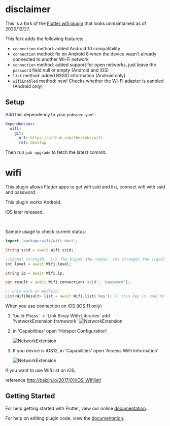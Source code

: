 # disclaimer

This is a fork of the [Flutter wifi plugin](https://github.com/once10301/wifi) that looks unmaintained as of 2020/12/27.

This fork adds the following features:
- `connection` method: added Android 10 compatibility
- `connection` method: fix on Android 8 when the device wasn't already connected to another Wi-Fi network
- `connection` method: added support for open networks, just leave the `password` field null or empty (Android and iOS)
- `list` method: added BSSID information (Android only)
- `wifiEnabled` method: new! Checks whether the Wi-FI adapter is eanbled (Android only)

## Setup
Add this dependency to your `pubspec.yaml`:

```yaml
dependencies:
  wifi:
    git:
      url: https://github.com/thearaks/wifi
      ref: develop
```

Then run `pub upgrade` to fetch the latest commit.


# wifi

This plugin allows Flutter apps to get wifi ssid and list, connect wifi with ssid and password.

This plugin works Android.

iOS later released.

<br/>

Sample usage to check current status:

```dart
import 'package:wifi/wifi.dart';

String ssid = await Wifi.ssid;

//Signal strength， 1-3，The bigger the number, the stronger the signal
int level = await Wifi.level;

String ip = await Wifi.ip;

var result = await Wifi.connection('ssid', 'password');

// only work on Android.
List<WifiResult> list = await Wifi.list('key'); // this key is used to filter
```
When you use connection on iOS (iOS 11 only)

1. 'build Phass' -> 'Link Binay With Libraries' add 'NetworkExtension.framework'
    ![NetworkExtension](https://github.com/once10301/wifi/blob/master/png/NetworkExtension.png)

2. in 'Capabilities' open 'Hotspot Configuration'

    ![NetworkExtension](https://github.com/once10301/wifi/blob/master/png/Hotspot%20Configuration.png)

3. If you device is iOS12, in 'Capabilities' open 'Access WiFi Information'

    ![NetworkExtension](https://github.com/once10301/wifi/blob/master/png/Access%20WiFi%20Information.png)

If you want to use Wifi.list on iOS, 

reference http://baixin.io/2017/01/iOS_Wifilist/

## Getting Started

For help getting started with Flutter, view our online
[documentation](https://flutter.io/).

For help on editing plugin code, view the [documentation](https://flutter.io/developing-packages/#edit-plugin-package).
